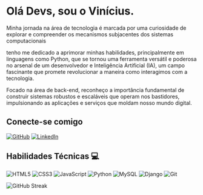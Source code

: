 # Olá Devs, sou o Vinícius.

Minha jornada na área de tecnologia é marcada por uma curiosidade de explorar e compreender os mecanismos subjacentes dos sistemas computacionais 

tenho me dedicado a aprimorar minhas habilidades, principalmente em linguagens como Python, que se tornou uma ferramenta versátil e poderosa no arsenal de um desenvolvedor e Inteligência Artificial (IA), um campo fascinante que promete revolucionar a maneira como interagimos com a tecnologia.

Focado na área de back-end, reconheço a importância fundamental de construir sistemas robustos e escaláveis que operam nos bastidores, impulsionando as aplicações e serviços que moldam nosso mundo digital. 


## Conecte-se comigo
 [![GitHub](https://img.shields.io/badge/GitHub-100000?style=for-the-badge&logo=github&logoColor=white)](https://github.com/SilvaViniciusw) 
 [![LinkedIn](https://img.shields.io/badge/LinkedIn-0077B5?style=for-the-badge&logo=linkedin&logoColor=white)](https://www.linkedin.com/in/vinicius-silva-a4487925a)



## Habilidades Técnicas 💻
![HTML5](https://img.shields.io/badge/HTML5-E34F26?style=for-the-badge&logo=html5&logoColor=white)
![CSS3](https://img.shields.io/badge/CSS3-1572B6?style=for-the-badge&logo=css3&logoColor=white)
![JavaScript](https://img.shields.io/badge/JavaScript-F7DF1E?style=for-the-badge&logo=javascript&logoColor=white)
![Python](https://img.shields.io/badge/Python-3776AB?style=for-the-badge&logo=python&logoColor=white)
![MySQL](https://img.shields.io/badge/MySQL-00000F?style=for-the-badge&logo=mysql&logoColor=white)
![Django](https://img.shields.io/badge/Django-092E20?style=for-the-badge&logo=django&logoColor=white)
![Git](https://img.shields.io/badge/GIT-E44C30?style=for-the-badge&logo=git&logoColor=white)


![GitHub Streak](https://streak-stats.demolab.com/?user=SilvaViniciusw&theme=black-ice&background=000&border=FFF&dates=FFF)
